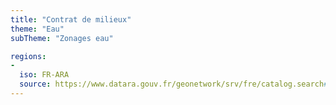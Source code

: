 ```yaml
---
title: "Contrat de milieux"
theme: "Eau"
subTheme: "Zonages eau"

regions:
-
  iso: FR-ARA
  source: https://www.datara.gouv.fr/geonetwork/srv/fre/catalog.search#/search?resultType=details&sortBy=relevance&from=1&to=20&fast=index&_content_type=json&any=Contrat de milieux
---
```

